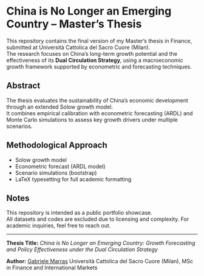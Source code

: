 # China is No Longer an Emerging Country – Master’s Thesis

This repository contains the final version of my Master’s thesis in Finance, submitted at Università Cattolica del Sacro Cuore (Milan).  
The research focuses on China’s long-term growth potential and the effectiveness of its **Dual Circulation Strategy**, using a macroeconomic growth framework supported by econometric and forecasting techniques.

## Abstract

The thesis evaluates the sustainability of China’s economic development through an extended Solow growth model.  
It combines empirical calibration with econometric forecasting (ARDL) and Monte Carlo simulations to assess key growth drivers under multiple scenarios.

## Methodological Approach

- Solow growth model
- Econometric forecast (ARDL model)
- Scenario simulations (bootstrap)
- LaTeX typesetting for full academic formatting

## Notes

This repository is intended as a public portfolio showcase.  
All datasets and codes are excluded due to licensing and complexity. For academic inquiries, feel free to reach out.

---

**Thesis Title:** *China is No Longer an Emerging Country: Growth Forecasting and Policy Effectiveness under the Dual Circulation Strategy*

**Author:** [Gabriele Marras](https://www.linkedin.com/in/gabrielemarras-)
Università Cattolica del Sacro Cuore (Milan), MSc in Finance and International Markets
